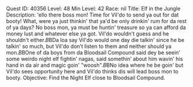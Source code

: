Quest ID: 40356
Level: 48
Min Level: 42
Race: nil
Title: Elf in the Jungle
Description: 'ello there boss mon! Time for Vil'do to send ya out for dat booty! What, were ya just thinkin' that ya'd be only drinkin' rum for da rest of ya days? No boss mon, ya must be huntin' treasure so ya can afford da money lust and whatever else ya got. Vil'do wouldn't guess and he shouldn't either.$B$BDa loa say Vil'do would one day die talkin' since he be talkin' so much, but Vil'do don’t listen to them and neither should ya mon.$B$BOne of da boys from da Bloodsail Compound said dey be seein' some weirdo night elf fightin' nagas, said somethin’ about him wavin' his hand in da air and magic goin' "woosh".$B$BNo idea where he be goin' but Vil'do sees opportunity here and Vil'do thinks dis will lead boss mon to booty.
Objective: Find the Night Elf close to Bloodsail Compound.
